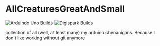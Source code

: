 # AllCreaturesGreatAndSmall

![Arduindo Uno Builds](https://github.com/Guildenstern/AllCreaturesGreatAndSmall/workflows/UnoBuilds/badge.svg)
![Digispark Builds](https://github.com/Guildenstern/AllCreaturesGreatAndSmall/workflows/DigisparkBuilds/badge.svg)

collection of all (well, at least many) my arduino shenanigans. Because I don't like working without git anymore
